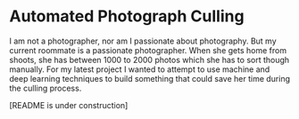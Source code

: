 # Automated Photograph Culling

I am not a photographer, nor am I passionate about photography. But my current roommate is a passionate photographer. When she gets home from shoots, she has between 1000 to 2000 photos which she has to sort though manually. For my latest project I wanted to attempt to use machine and deep learning techniques to build something that could save her time during the culling process.



[README is under construction]
